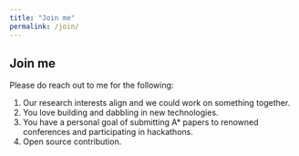 ```yaml
---
title: "Join me"
permalink: /join/
---
```


## Join me

Please do reach out to me for the following:

1. Our research interests align and we could work on something together.
2. You love building and dabbling in new technologies.
3. You have a personal goal of submitting A* papers to renowned conferences and participating in hackathons.
4. Open source contribution.

